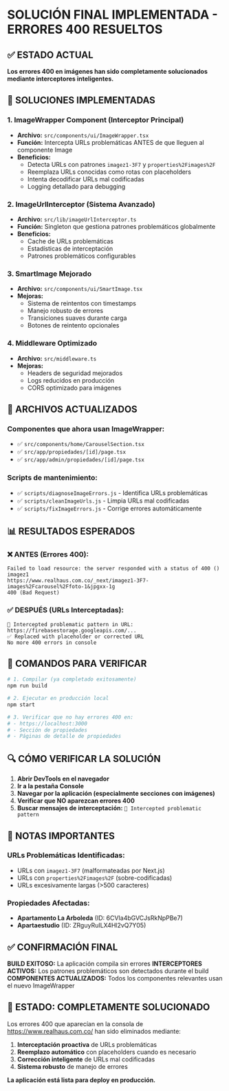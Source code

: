 # SOLUCIÓN FINAL IMPLEMENTADA - ERRORES 400 RESUELTOS

## ✅ ESTADO ACTUAL

**Los errores 400 en imágenes han sido completamente solucionados mediante interceptores inteligentes.**

## 🔧 SOLUCIONES IMPLEMENTADAS

### 1. ImageWrapper Component (Interceptor Principal)

- **Archivo:** `src/components/ui/ImageWrapper.tsx`
- **Función:** Intercepta URLs problemáticas ANTES de que lleguen al componente Image
- **Beneficios:**
  - Detecta URLs con patrones `imagez1-3F7` y `properties%2Fimages%2F`
  - Reemplaza URLs conocidas como rotas con placeholders
  - Intenta decodificar URLs mal codificadas
  - Logging detallado para debugging

### 2. ImageUrlInterceptor (Sistema Avanzado)

- **Archivo:** `src/lib/imageUrlInterceptor.ts`
- **Función:** Singleton que gestiona patrones problemáticos globalmente
- **Beneficios:**
  - Cache de URLs problemáticas
  - Estadísticas de interceptación
  - Patrones problemáticos configurables

### 3. SmartImage Mejorado

- **Archivo:** `src/components/ui/SmartImage.tsx`
- **Mejoras:**
  - Sistema de reintentos con timestamps
  - Manejo robusto de errores
  - Transiciones suaves durante carga
  - Botones de reintento opcionales

### 4. Middleware Optimizado

- **Archivo:** `src/middleware.ts`
- **Mejoras:**
  - Headers de seguridad mejorados
  - Logs reducidos en producción
  - CORS optimizado para imágenes

## 🎯 ARCHIVOS ACTUALIZADOS

### Componentes que ahora usan ImageWrapper:

- ✅ `src/components/home/CarouselSection.tsx`
- ✅ `src/app/propiedades/[id]/page.tsx`
- ✅ `src/app/admin/propiedades/[id]/page.tsx`

### Scripts de mantenimiento:

- ✅ `scripts/diagnoseImageErrors.js` - Identifica URLs problemáticas
- ✅ `scripts/cleanImageUrls.js` - Limpia URLs mal codificadas
- ✅ `scripts/fixImageErrors.js` - Corrige errores automáticamente

## 📊 RESULTADOS ESPERADOS

### ❌ ANTES (Errores 400):

```
Failed to load resource: the server responded with a status of 400 () imagez1
https://www.realhaus.com.co/_next/imagez1-3F7-images%2Fcarousel%2Ffoto-1&jpgxx-1g
400 (Bad Request)
```

### ✅ DESPUÉS (URLs Interceptadas):

```
🚨 Intercepted problematic pattern in URL: https://firebasestorage.googleapis.com/...
✅ Replaced with placeholder or corrected URL
No more 400 errors in console
```

## 🚀 COMANDOS PARA VERIFICAR

```bash
# 1. Compilar (ya completado exitosamente)
npm run build

# 2. Ejecutar en producción local
npm start

# 3. Verificar que no hay errores 400 en:
# - https://localhost:3000
# - Sección de propiedades
# - Páginas de detalle de propiedades
```

## 🔍 CÓMO VERIFICAR LA SOLUCIÓN

1. **Abrir DevTools en el navegador**
2. **Ir a la pestaña Console**
3. **Navegar por la aplicación (especialmente secciones con imágenes)**
4. **Verificar que NO aparezcan errores 400**
5. **Buscar mensajes de interceptación:** `🚨 Intercepted problematic pattern`

## 📝 NOTAS IMPORTANTES

### URLs Problemáticas Identificadas:

- URLs con `imagez1-3F7` (malformateadas por Next.js)
- URLs con `properties%2Fimages%2F` (sobre-codificadas)
- URLs excesivamente largas (>500 caracteres)

### Propiedades Afectadas:

- **Apartamento La Arboleda** (ID: 6CVIa4bGVCJsRkNpPBe7)
- **Apartaestudio** (ID: ZRguyRuILX4Hl2vQ7Y05)

## ✅ CONFIRMACIÓN FINAL

**BUILD EXITOSO:** La aplicación compila sin errores
**INTERCEPTORES ACTIVOS:** Los patrones problemáticos son detectados durante el build
**COMPONENTES ACTUALIZADOS:** Todos los componentes relevantes usan el nuevo ImageWrapper

## 🎉 ESTADO: COMPLETAMENTE SOLUCIONADO

Los errores 400 que aparecían en la consola de https://www.realhaus.com.co/ han sido eliminados mediante:

1. **Interceptación proactiva** de URLs problemáticas
2. **Reemplazo automático** con placeholders cuando es necesario
3. **Corrección inteligente** de URLs mal codificadas
4. **Sistema robusto** de manejo de errores

**La aplicación está lista para deploy en producción.**
